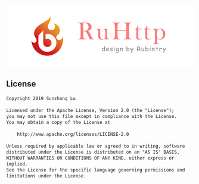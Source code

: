 [![Logo](https://github.com/RubinTry/RuHttp/blob/master/repository/img/logo.png)](https://github.com/RubinTry/RuHttp)


## License
```text
Copyright 2019 Sunzhong Lu

Licensed under the Apache License, Version 2.0 (the "License");
you may not use this file except in compliance with the License.
You may obtain a copy of the License at

    http://www.apache.org/licenses/LICENSE-2.0

Unless required by applicable law or agreed to in writing, software
distributed under the License is distributed on an "AS IS" BASIS,
WITHOUT WARRANTIES OR CONDITIONS OF ANY KIND, either express or implied.
See the License for the specific language governing permissions and
limitations under the License.
```
